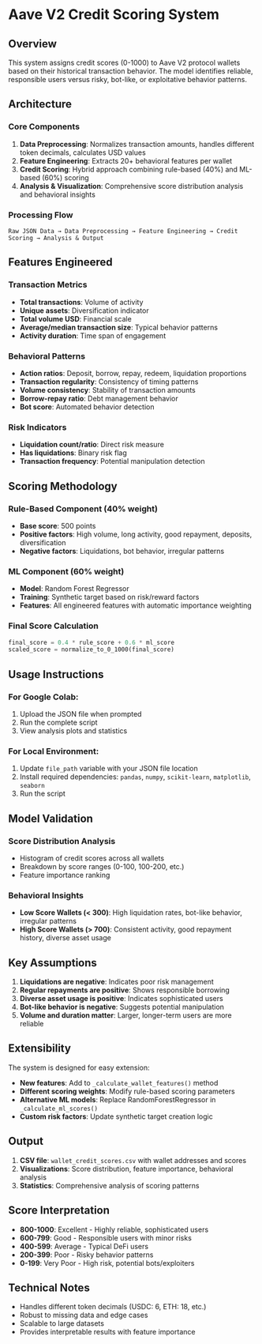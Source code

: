 # Aave V2 Credit Scoring System

## Overview

This system assigns credit scores (0-1000) to Aave V2 protocol wallets based on their historical transaction behavior. The model identifies reliable, responsible users versus risky, bot-like, or exploitative behavior patterns.

## Architecture

### Core Components

1. **Data Preprocessing**: Normalizes transaction amounts, handles different token decimals, calculates USD values
2. **Feature Engineering**: Extracts 20+ behavioral features per wallet
3. **Credit Scoring**: Hybrid approach combining rule-based (40%) and ML-based (60%) scoring
4. **Analysis & Visualization**: Comprehensive score distribution analysis and behavioral insights

### Processing Flow

```
Raw JSON Data → Data Preprocessing → Feature Engineering → Credit Scoring → Analysis & Output
```

## Features Engineered

### Transaction Metrics
- **Total transactions**: Volume of activity
- **Unique assets**: Diversification indicator
- **Total volume USD**: Financial scale
- **Average/median transaction size**: Typical behavior patterns
- **Activity duration**: Time span of engagement

### Behavioral Patterns
- **Action ratios**: Deposit, borrow, repay, redeem, liquidation proportions
- **Transaction regularity**: Consistency of timing patterns
- **Volume consistency**: Stability of transaction amounts
- **Borrow-repay ratio**: Debt management behavior
- **Bot score**: Automated behavior detection

### Risk Indicators
- **Liquidation count/ratio**: Direct risk measure
- **Has liquidations**: Binary risk flag
- **Transaction frequency**: Potential manipulation detection

## Scoring Methodology

### Rule-Based Component (40% weight)
- **Base score**: 500 points
- **Positive factors**: High volume, long activity, good repayment, deposits, diversification
- **Negative factors**: Liquidations, bot behavior, irregular patterns

### ML Component (60% weight)
- **Model**: Random Forest Regressor
- **Training**: Synthetic target based on risk/reward factors
- **Features**: All engineered features with automatic importance weighting

### Final Score Calculation
```python
final_score = 0.4 * rule_score + 0.6 * ml_score
scaled_score = normalize_to_0_1000(final_score)
```

## Usage Instructions

### For Google Colab:
1. Upload the JSON file when prompted
2. Run the complete script
3. View analysis plots and statistics

### For Local Environment:
1. Update `file_path` variable with your JSON file location
2. Install required dependencies: `pandas`, `numpy`, `scikit-learn`, `matplotlib`, `seaborn`
3. Run the script

## Model Validation

### Score Distribution Analysis
- Histogram of credit scores across all wallets
- Breakdown by score ranges (0-100, 100-200, etc.)
- Feature importance ranking

### Behavioral Insights
- **Low Score Wallets (< 300)**: High liquidation rates, bot-like behavior, irregular patterns
- **High Score Wallets (> 700)**: Consistent activity, good repayment history, diverse asset usage

## Key Assumptions

1. **Liquidations are negative**: Indicates poor risk management
2. **Regular repayments are positive**: Shows responsible borrowing
3. **Diverse asset usage is positive**: Indicates sophisticated users
4. **Bot-like behavior is negative**: Suggests potential manipulation
5. **Volume and duration matter**: Larger, longer-term users are more reliable

## Extensibility

The system is designed for easy extension:

- **New features**: Add to `_calculate_wallet_features()` method
- **Different scoring weights**: Modify rule-based scoring parameters
- **Alternative ML models**: Replace RandomForestRegressor in `_calculate_ml_scores()`
- **Custom risk factors**: Update synthetic target creation logic

## Output

1. **CSV file**: `wallet_credit_scores.csv` with wallet addresses and scores
2. **Visualizations**: Score distribution, feature importance, behavioral analysis
3. **Statistics**: Comprehensive analysis of scoring patterns

## Score Interpretation

- **800-1000**: Excellent - Highly reliable, sophisticated users
- **600-799**: Good - Responsible users with minor risks
- **400-599**: Average - Typical DeFi users
- **200-399**: Poor - Risky behavior patterns
- **0-199**: Very Poor - High risk, potential bots/exploiters

## Technical Notes

- Handles different token decimals (USDC: 6, ETH: 18, etc.)
- Robust to missing data and edge cases
- Scalable to large datasets
- Provides interpretable results with feature importance

